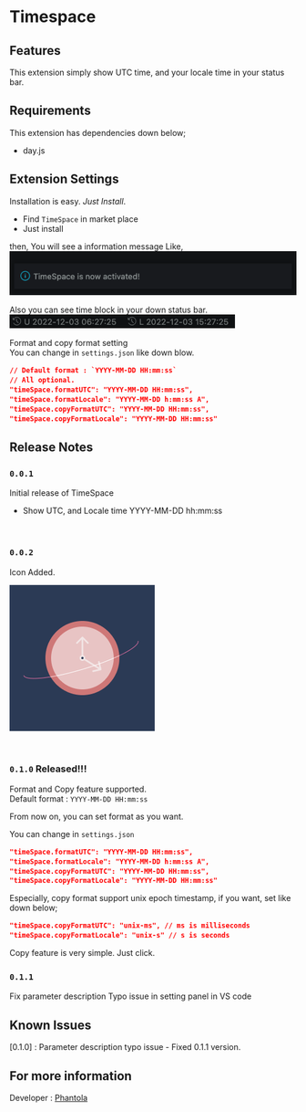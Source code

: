 # Timespace

## Features

This extension simply show UTC time, and your locale time in your status bar.

## Requirements

This extension has dependencies down below;

-   day.js

## Extension Settings

Installation is easy. _Just Install_.

-   Find `TimeSpace` in market place
-   Just install

then, You will see a information message Like,  
![figure1](./readme_assets/after-install.png)

Also you can see time block in your down status bar.  
![figure2](./readme_assets/timespace-activated.png)

Format and copy format setting  
You can change in `settings.json` like down blow.

```json
// Default format : `YYYY-MM-DD HH:mm:ss`
// All optional.
"timeSpace.formatUTC": "YYYY-MM-DD HH:mm:ss",
"timeSpace.formatLocale": "YYYY-MM-DD h:mm:ss A",
"timeSpace.copyFormatUTC": "YYYY-MM-DD HH:mm:ss",
"timeSpace.copyFormatLocale": "YYYY-MM-DD HH:mm:ss"
```

## Release Notes

### `0.0.1`

Initial release of TimeSpace

-   Show UTC, and Locale time YYYY-MM-DD hh:mm:ss

<br/>

### `0.0.2`

Icon Added.

![icon](./icon.png)

<br/>

### `0.1.0` Released!!!

Format and Copy feature supported.  
Default format : `YYYY-MM-DD HH:mm:ss`

From now on, you can set format as you want.

You can change in `settings.json`

```json
"timeSpace.formatUTC": "YYYY-MM-DD HH:mm:ss",
"timeSpace.formatLocale": "YYYY-MM-DD h:mm:ss A",
"timeSpace.copyFormatUTC": "YYYY-MM-DD HH:mm:ss",
"timeSpace.copyFormatLocale": "YYYY-MM-DD HH:mm:ss"
```

Especially, copy format support unix epoch timestamp, if you want, set like down below;

```json
"timeSpace.copyFormatUTC": "unix-ms", // ms is milliseconds
"timeSpace.copyFormatLocale": "unix-s" // s is seconds
```

Copy feature is very simple. Just click.

### `0.1.1`

Fix parameter description Typo issue in setting panel in VS code

## Known Issues

[0.1.0] : Parameter description typo issue - Fixed 0.1.1 version.

## For more information

Developer : [Phantola](https://github.com/phantola)

